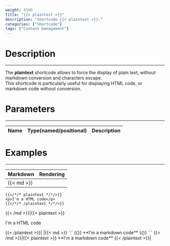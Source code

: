 ```yaml
---
weight: 4100
title: "{{< plaintext >}}"
description: "Shortcode {{< plaintext >}}."
categories: ["Shortcode"]
tags: ["Content management"]
---
```


# Description
---

The **plaintext** shortcode allows to force the display of plain text, without markdown conversion and characters escape.  
This shortcode is particularly useful for displaying HTML code, or markdown code without conversion.

# Parameters
---

| Name | Type(named/positional) | Description |
| ---- | ---------------------- | ----------- |

# Examples
---

| Markdown | Rendering |
| -------- | --------- |
|{{< md >}}
```
{{</*/* plaintext */*/>}}
<p>I'm a HTML code</p>
{{</*/* /plaintext */*/>}}
```
{{< /md >}}|{{< plaintext >}}
<p>I'm a HTML code</p>
{{< /plaintext >}}|
|{{< md >}}
```
{{</*/* plaintext */*/>}}
**I'm a markdown code**
{{</*/* /plaintext */*/>}}
```
{{< /md >}}|{{< plaintext >}}
**I'm a markdown code**
{{< /plaintext >}}|
